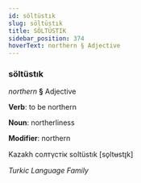 ```yaml
---
id: söltüstık
slug: söltüstık
title: SÖLTÜSTIK
sidebar_position: 374
hoverText: northern § Adjective
---
```


### söltüstık

*northern* **§** Adjective

**Verb**: to be northern

**Noun**: northerliness

**Modifier**: northern

Kazakh солтүстік soltüstık [so̙ltʉstɪ̞k]

*Turkic Language Family*